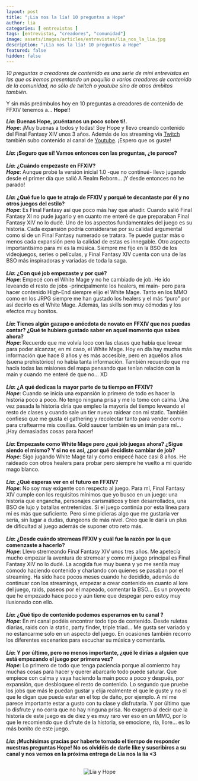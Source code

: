 ```yaml
---
layout: post
title: "¡Lia nos la lía! 10 preguntas a Hope"
author: lia
categories: [ entrevistas ]
tags: [entrevistas, "creadores", "comunidad"]
image: assets/images/articles/entrevistas/lia_nos_la_lia.jpg
description: "¡Lia nos la lía! 10 preguntas a Hope"
featured: false
hidden: false
---
```

*10 preguntas a creadores de contenido es una serie de mini entrevistas en las que os iremos presentando un poquillo a varios creadores de contenido de la comunidad, no sólo de twitch o youtube sino de otros ámbitos también.*

Y sin más preámbulos hoy en 10 preguntas a creadores de contenido de FFXIV tenemos a… **Hope**!!

<div class="card">
  <div class="card-header">
     <b><i>Lia</i>: Buenas Hope, ¡cuéntanos un poco sobre ti!.</b>
  </div>
  <div class="card-body">
    <i><b>Hope</b></i>: ¡Muy buenas a todos y todas! Soy Hope y llevo creando contenido del Final Fantasy XIV unos 3 años. Además de los streaming vía <a href="https://www.twitch.tv/hope_ragnier" target="_blank">Twitch</a> también subo contenido al canal de <a href="https://www.youtube.com/channel/UC2FagmhBOLCftPktLiv2_IA" target="_blank">Youtube</a>. ¡Espero que os guste!
  </div>
</div>

<br/>

<div class="card">
  <div class="card-header">
     <b><i>Lia</i>: ¡Seguro que si! Vamos entonces con las preguntas, ¿te parece?</b>
  </div>
</div>

<br/>

<div class="card">
  <div class="card-header">
     <b><i>Lia</i>: ¿Cuándo empezaste en FFXIV?</b>
  </div>
  <div class="card-body">
    <i><b>Hope</b></i>: Aunque probé la versión inicial 1.0 -que no continué- llevo jugando desde el primer día que salió A Realm Reborn… ¡Y desde entonces no he parado! 
  </div>
</div>

<br/>

<div class="card">
  <div class="card-header">
     <b><i>Lia</i>: ¿Qué fue lo que te atrajo de FFXIV y porqué te decantaste por él y no otros juegos del estilo?</b>
  </div>
  <div class="card-body">
    <i><b>Hope</b></i>: Es Final Fantasy así que poco más hay que añadir. Cuando salió Final Fantasy XI no pude jugarlo y en cuanto me enteré de que preparaban Final Fantasy XIV no lo dudé. Uno de los aspectos fundamentales del juego es su historia. Cada expansión podría considerarse por su calidad argumental como si de un Final Fantasy numerado se tratara. Te puede gustar más o menos cada expansión pero la calidad de estas es innegable. Otro aspecto importantísimo para mí es la música. Siempre me fijo en la BSO de los videojuegos, series o películas, y Final Fantasy XIV cuenta con una de las BSO más inspiradoras y variadas de toda la saga. 
  </div>
</div>

<br/>


<div class="card">
  <div class="card-header">
     <b><i>Lia</i>: ¿Con qué job empezaste y por qué?</b>
  </div>
  <div class="card-body">
    <i><b>Hope</b></i>: Empecé con el White Mage y no he cambiado de job. He ido leveando el resto de jobs -principalmente los healers, mi main- pero para hacer contenido High-End siempre elijo el White Mage. Tanto en los MMO como en los JRPG siempre me han gustado los healers y el más “puro” por así decirlo es el White Mage. Además, las skills son muy cómodas y los efectos muy bonitos. 
  </div>    
</div>

<br/>

<div class="card">
  <div class="card-header">
     <b><i>Lia</i>: Tienes algún gazapo o anécdota de novato en FFXIV que nos puedas contar? ¿Qué te hubiera gustado saber en aquel momento que sabes ahora?</b>
  </div>
  <div class="card-body">
    <i><b>Hope</b></i>: Recuerdo que me volvía loco con las clases que había que levear para poder alcanzar, en mi caso, el White Mage. Hoy en día hay mucha más información que hace 8 años y es más accesible, pero en aquellos años (suena prehistórico) no había tanta información. También recuerdo que me hacía todas las misiones del mapa pensando que tenían relación con la main y cuando me enteré de que no… XD
  </div>
</div>

<br/>

<div class="card">
  <div class="card-header">
     <b><i>Lia</i>: ¿A qué dedicas la mayor parte de tu tiempo en FFXIV?</b>
  </div>
  <div class="card-body">
    <i><b>Hope</b></i>: Cuando se inicia una expansión lo primero de todo es hacer la historia poco a poco. No tengo ninguna prisa y me lo tomo con calma. Una vez pasada la historia diría que empleo la mayoría del tiempo leveando el resto de clases y cuando sale un tier nuevo raidear con mi static. También confieso que me gusta el gathering y recolectar tanto para vender como para craftearme mis cosillas. Gold saucer también es un imán para mí… ¡Hay demasiadas cosas para hacer!
  </div>
</div>

<br/>

<div class="card">
  <div class="card-header">
     <b><i>Lia</i>: Empezaste como White Mage pero ¿qué job juegas ahora? ¿Sigue siendo el mismo? Y si no es así, ¿por qué decidiste cambiar de job?</b>
  </div>
  <div class="card-body">
    <i><b>Hope</b></i>: Sigo jugando White Mage tal y como empecé hace casi 8 años. He raideado con otros healers para probar pero siempre he vuelto a mi querido mago blanco. 
  </div>
</div>

<br/>

<div class="card">
  <div class="card-header">
     <b><i>Lia</i>: ¿Qué esperas ver en el futuro en FFXIV?</b>
  </div>
  <div class="card-body">
    <i><b>Hope</b></i>: No soy muy exigente con respecto al juego. Para mí, Final Fantasy XIV cumple con los requisitos mínimos que yo busco en un juego: una historia que engancha, personajes carismáticos y bien desarrollados, una BSO de lujo y batallas entretenidas. Si el juego continúa por esta línea para mí es más que suficiente. Pero si me pidieras algo que me gustaría ver sería, sin lugar a dudas, dungeons de más nivel. Creo que le daría un plus de dificultad al juego además de suponer otro reto más.  
  </div>
</div>

<br/>

<div class="card">
  <div class="card-header">
     <b><i>Lia</i>: ¿Desde cuándo stremeas FFXIV y cuál fue la razón por la que comenzaste a hacerlo?</b>
  </div>
  <div class="card-body">
    <i><b>Hope</b></i>: Llevo stremeando Final Fantasy XIV unos tres años. Me apetecía mucho empezar la aventura de stremear y como mi juego principal es Final Fantasy XIV no lo dudé. La acogida fue muy buena y yo me sentía muy cómodo haciendo contenido y charlando con quienes se pasaban por el streaming. Ha sido hace pocos meses cuando he decidido, además de continuar con los streamings, empezar a crear contenido en cuanto al lore del juego, raids, paseos por el mapeado, comentar la BSO… Es un proyecto que he empezado hace poco y aún tiene que despegar pero estoy muy ilusionado con ello. 
  </div>
</div>

<br/>

<div class="card">
  <div class="card-header">
     <b><i>Lia</i>: ¿Qué tipo de contenido podemos esperarnos en tu canal ?</b>
  </div>
  <div class="card-body"><i><b>Hope</b></i>: En mi canal podéis encontrar todo tipo de contenido. Desde ruletas diarias, raids con la static, party finder, triple triad… Me gusta ser variado y no estancarme solo en un aspecto del juego. En ocasiones también recorro los diferentes escenarios para escuchar su música y comentarla. 
  </div>
</div>

<br/>

<div class="card">
  <div class="card-header">
     <b><i>Lia</i>: Y por último, pero no menos importante, ¿qué le dirías a alguien que está empezando el juego por primera vez?</b>
  </div>
  <div class="card-body"><i><b>Hope</b></i>: Lo primero de todo que tenga paciencia porque al comienzo hay muchas cosas para hacer y querer abarcarlo todo puede saturar. Que empiece con calma y vaya haciendo la main poco a poco y después, por expansión, que desbloquee el resto de contenido. Lo segundo que pruebe los jobs que más le puedan gustar y elija realmente el que le guste y no el que le digan que pueda estar en el top de daño, por ejemplo. A mí me parece importante estar a gusto con tu clase y disfrutarla. Y por último que lo disfrute y no corra que no hay ninguna prisa. No exagero al decir que la historia de este juego es de diez y es muy raro ver eso en un MMO, por lo que le recomiendo que disfrute de la historia, se emocione, ría, llore… es lo más bonito de este juego. 
  </div>
</div>

<br/>

<div class="card">
  <div class="card-header">
     <b><i>Lia</i>: ¡Muchísimas gracias por haberte tomado el tiempo de responder nuestras preguntas Hope! No os olvidéis de darle like y suscribiros a su canal y nos vemos en la próxima entrega de Lia nos la lía <3</b>
  </div>
</div>

<br/>

<p align="center"><img src="{{ site.baseurl }}/assets/images/articles/entrevistas/lia_hope/lia_hope.jpg" alt="Lia y Hope"/></p>